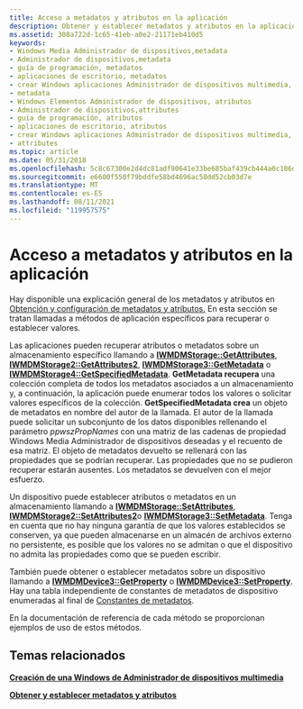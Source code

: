```yaml
---
title: Acceso a metadatos y atributos en la aplicación
description: Obtener y establecer metadatos y atributos en la aplicación
ms.assetid: 308a722d-1c65-41eb-a0e2-21171eb410d5
keywords:
- Windows Media Administrador de dispositivos,metadata
- Administrador de dispositivos,metadata
- guía de programación, metadatos
- aplicaciones de escritorio, metadatos
- crear Windows aplicaciones Administrador de dispositivos multimedia, metadatos
- metadata
- Windows Elementos Administrador de dispositivos, atributos
- Administrador de dispositivos,attributes
- guía de programación, atributos
- aplicaciones de escritorio, atributos
- crear Windows aplicaciones Administrador de dispositivos multimedia, atributos
- attributes
ms.topic: article
ms.date: 05/31/2018
ms.openlocfilehash: 5c8c67300e2d4dc81adf90641e33be685baf439cb444a0c186d8a45191b5a30e
ms.sourcegitcommit: e6600f550f79bddfe58bd4696ac50dd52cb03d7e
ms.translationtype: MT
ms.contentlocale: es-ES
ms.lasthandoff: 08/11/2021
ms.locfileid: "119957575"
---
```

# <a name="accessing-metadata-and-attributes-in-the-app"></a>Acceso a metadatos y atributos en la aplicación

Hay disponible una explicación general de los metadatos y atributos en [Obtención y configuración de metadatos y atributos.](getting-and-setting-metadata-and-attributes.md) En esta sección se tratan llamadas a métodos de aplicación específicos para recuperar o establecer valores.

Las aplicaciones pueden recuperar atributos o metadatos sobre un almacenamiento específico llamando a [**IWMDMStorage::GetAttributes**](/windows/desktop/api/mswmdm/nf-mswmdm-iwmdmstorage-getattributes), [**IWMDMStorage2::GetAttributes2**](/windows/desktop/api/mswmdm/nf-mswmdm-iwmdmstorage2-getattributes2), [**IWMDMStorage3::GetMetadata**](/windows/desktop/api/mswmdm/nf-mswmdm-iwmdmstorage3-getmetadata) o [**IWMDMStorage4::GetSpecifiedMetadata**](/windows/desktop/api/mswmdm/nf-mswmdm-iwmdmstorage4-getspecifiedmetadata). **GetMetadata recupera** una colección completa de todos los metadatos asociados a un almacenamiento y, a continuación, la aplicación puede enumerar todos los valores o solicitar valores específicos de la colección. **GetSpecifiedMetadata crea** un objeto de metadatos en nombre del autor de la llamada. El autor de la llamada puede solicitar un subconjunto de los datos disponibles rellenando el parámetro *ppwszPropNames* con una matriz de las cadenas de propiedad Windows Media Administrador de dispositivos deseadas y el recuento de esa matriz. El objeto de metadatos devuelto se rellenará con las propiedades que se podrían recuperar. Las propiedades que no se pudieron recuperar estarán ausentes. Los metadatos se devuelven con el mejor esfuerzo.

Un dispositivo puede establecer atributos o metadatos en un almacenamiento llamando a [**IWMDMStorage::SetAttributes**](/windows/desktop/api/mswmdm/nf-mswmdm-iwmdmstorage-setattributes), [**IWMDMStorage2::SetAttributes2**](/windows/desktop/api/mswmdm/nf-mswmdm-iwmdmstorage2-setattributes2)o [**IWMDMStorage3::SetMetadata**](/windows/desktop/api/mswmdm/nf-mswmdm-iwmdmstorage3-setmetadata). Tenga en cuenta que no hay ninguna garantía de que los valores establecidos se conserven, ya que pueden almacenarse en un almacén de archivos externo no persistente, es posible que los valores no se admitan o que el dispositivo no admita las propiedades como que se pueden escribir.

También puede obtener o establecer metadatos sobre un dispositivo llamando a [**IWMDMDevice3::GetProperty**](/windows/desktop/api/mswmdm/nf-mswmdm-iwmdmdevice3-getproperty) o [**IWMDMDevice3::SetProperty**](/windows/desktop/api/mswmdm/nf-mswmdm-iwmdmdevice3-setproperty). Hay una tabla independiente de constantes de metadatos de dispositivo enumeradas al final de [Constantes de metadatos](metadata-constants.md).

En la documentación de referencia de cada método se proporcionan ejemplos de uso de estos métodos.

## <a name="related-topics"></a>Temas relacionados

<dl> <dt>

[**Creación de una Windows de Administrador de dispositivos multimedia**](creating-a-windows-media-device-manager-application.md)
</dt> <dt>

[**Obtener y establecer metadatos y atributos**](getting-and-setting-metadata-and-attributes.md)
</dt> </dl>

 

 




